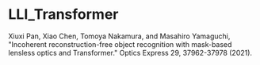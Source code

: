 # LLI_Transformer
Xiuxi Pan, Xiao Chen, Tomoya Nakamura, and Masahiro Yamaguchi, "Incoherent reconstruction-free object recognition with mask-based lensless optics and Transformer." Optics Express 29, 37962-37978 (2021).
